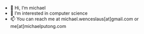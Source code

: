 - 👋 Hi, I’m michael
- 👀 I’m interested in computer science
- 📫 You can reach me at michael.wenceslaus[at]gmail.com or me[at]michaelputong.com

<!---
michaelwp/michaelwp is a ✨ special ✨ repository because its `README.md` (this file) appears on your GitHub profile.
You can click the Preview link to take a look at your changes.
--->
